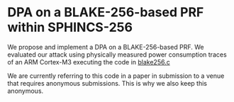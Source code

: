 # DPA on a BLAKE-256-based PRF within SPHINCS-256

We propose and implement a DPA on a BLAKE-256-based PRF. We evaluated our attack using physically measured power consumption traces of an ARM Cortex-M3 executing the code in [blake256.c](blake256.c)

We are currently referring to this code in a paper in submission to a venue that requires anonymous submissions. This is why we also keep this anonymous.

